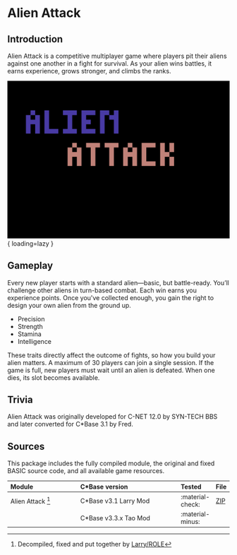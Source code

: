 <style>
    table th:first-of-type {
        width: 40%;
    }
    table th:nth-of-type(2) {
        width: 100%;
    }
    table th:nth-of-type(3) {
        width: 100%;
    }
    table th:nth-of-type(4) {
        width: 100%;
    }
</style>

# Alien Attack

## Introduction
Alien Attack is a competitive multiplayer game where players pit their aliens against one another in a fight for survival. As your alien wins battles, it earns experience, grows stronger, and climbs the ranks.

![opening screen](/assets/images/cbase-games/alien-attack/opening-screen.png){ loading=lazy }

## Gameplay
Every new player starts with a standard alien—basic, but battle-ready. You’ll challenge other aliens in turn-based combat. Each win earns you experience points. Once you've collected enough, you gain the right to design your own alien from the ground up.

- Precision
- Strength
- Stamina
- Intelligence

These traits directly affect the outcome of fights, so how you build your alien matters. A maximum of 30 players can join a single session. If the game is full, new players must wait until an alien is defeated. When one dies, its slot becomes available.

## Trivia
Alien Attack was originally developed for C-NET 12.0 by SYN-TECH BBS and later converted for C\*Base 3.1 by Fred.

## Sources
This package includes the fully compiled module, the original and fixed BASIC source code, and all available game resources.

| Module            | C\*Base version        | Tested           | File                            |
| :---------------- | :--------------------- | :--------------- | ------------------------------- |
| Alien Attack [^1] | C\*Base v3.1 Larry Mod | :material-check: | [ZIP](sources/alien-attack.zip) |
|                   | C\*Base v3.3.x Tao Mod | :material-minus: |                                 |

[^1]: Decompiled, fixed and put together by [Larry/ROLE](https://csdb.dk/scener/?id=7207)